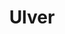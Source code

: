 ---
title: "Ulver"
summary: "Genre-spanning group from Norway, active since 1993. On their demos and first album, \"Bergtatt\", they played black/folk metal, 1996's \"Kveldssanger\" is an entirely acoustic folk album and 1997's \"Nattens Madrigal\" is raw, aggressive black metal. Around 1998 they began producing experimental, electronic and avantgarde music. Since 2000 the core of the band consists of Kristoffer Rygg, Tore Ylwizaker and Jørn H. Sværen. The three however collaborate with various musicians on their albums depending on the needs of the musical project at hand. Ulver means \"Wolves\" in Norwegian."
image: "ulver.jpg"
apple_music_artist_url: "https://music.apple.com/gb/artist/ulver/429949476"
---